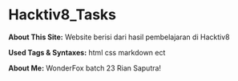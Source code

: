 # Hacktiv8_Tasks

__About This Site:__ Website berisi dari hasil pembelajaran di Hacktiv8


__Used Tags & Syntaxes:__ 
html
css
markdown
ect

__About Me:__ WonderFox batch 23 Rian Saputra!